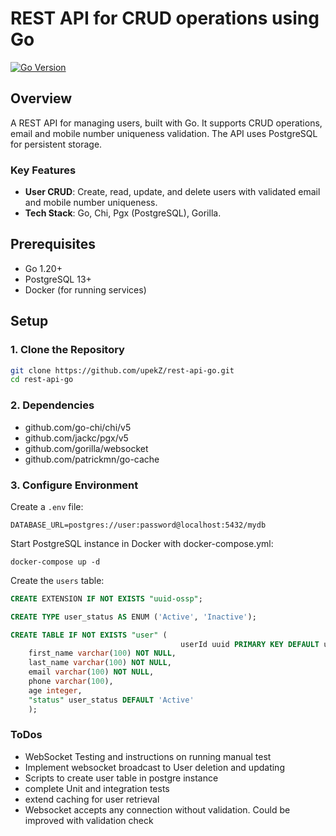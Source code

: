 # REST API for CRUD operations using Go

[![Go Version](https://img.shields.io/badge/Go-1.20+-00ADD8)](https://golang.org/)

## Overview
A REST API for managing users, built with Go. It supports CRUD operations, email and mobile number uniqueness validation. The API uses PostgreSQL for persistent storage.

### Key Features
- **User CRUD**: Create, read, update, and delete users with validated email and mobile number uniqueness.
- **Tech Stack**: Go, Chi, Pgx (PostgreSQL), Gorilla.

## Prerequisites
- Go 1.20+
- PostgreSQL 13+
- Docker (for running services)

## Setup

### 1. Clone the Repository
```bash
git clone https://github.com/upekZ/rest-api-go.git
cd rest-api-go
```

### 2. Dependencies
- github.com/go-chi/chi/v5
- github.com/jackc/pgx/v5
- github.com/gorilla/websocket
- github.com/patrickmn/go-cache

### 3. Configure Environment
Create a `.env` file:
```env
DATABASE_URL=postgres://user:password@localhost:5432/mydb
```
Start PostgreSQL instance in Docker with docker-compose.yml:
```env
docker-compose up -d
```

Create the `users` table:
```sql
CREATE EXTENSION IF NOT EXISTS "uuid-ossp";

CREATE TYPE user_status AS ENUM ('Active', 'Inactive');

CREATE TABLE IF NOT EXISTS "user" (
                                      userId uuid PRIMARY KEY DEFAULT uuid_generate_v4(),
    first_name varchar(100) NOT NULL,
    last_name varchar(100) NOT NULL,
    email varchar(100) NOT NULL,
    phone varchar(100),
    age integer,
    "status" user_status DEFAULT 'Active'
    );
```


### ToDos

- WebSocket Testing and instructions on running manual test
- Implement websocket broadcast to User deletion and updating
- Scripts to create user table in postgre instance
- complete Unit and integration tests
- extend caching for user retrieval
- Websocket accepts any connection without validation. Could be improved with validation check